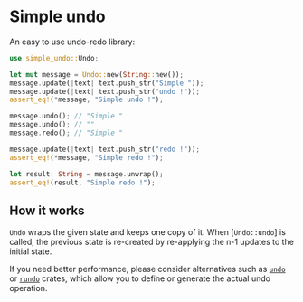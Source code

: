 # Simple undo

An easy to use undo-redo library:

```rust
use simple_undo::Undo;

let mut message = Undo::new(String::new());
message.update(|text| text.push_str("Simple "));
message.update(|text| text.push_str("undo !"));
assert_eq!(*message, "Simple undo !");

message.undo(); // "Simple "
message.undo(); // ""
message.redo(); // "Simple "

message.update(|text| text.push_str("redo !"));
assert_eq!(*message, "Simple redo !");

let result: String = message.unwrap();
assert_eq!(result, "Simple redo !");
```

## How it works

`Undo` wraps the given state and keeps one copy of it.
When [`Undo::undo`] is called, the previous state is re-created by re-applying the n-1 updates to the initial state.

If you need better performance, please consider alternatives such as [`undo`](https://lib.rs/crates/undo) or [`rundo`](https://lib.rs/crates/rundo) crates, which allow you to define or generate the actual undo operation.
